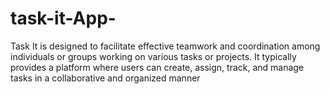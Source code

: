 # task-it-App-
Task It is designed to facilitate effective teamwork and coordination among individuals or groups working on various tasks or projects. It typically provides a platform where users can create, assign, track, and manage tasks in a collaborative and organized manner
